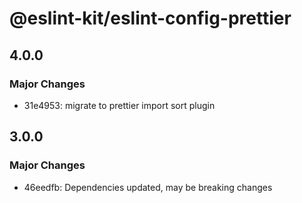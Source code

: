 # @eslint-kit/eslint-config-prettier

## 4.0.0

### Major Changes

- 31e4953: migrate to prettier import sort plugin

## 3.0.0

### Major Changes

- 46eedfb: Dependencies updated, may be breaking changes
